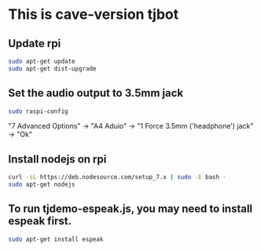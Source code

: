 # This is cave-version tjbot


## Update rpi

```sh
sudo apt-get update
sudo apt-get dist-upgrade
```

## Set the audio output to 3.5mm jack

```sh
sudo raspi-config
```
"7 Advanced Options" -> "A4 Aduio" -> "1 Force 3.5mm ('headphone') jack" -> "Ok"


## Install nodejs on rpi

```sh
curl -sL https://deb.nodesource.com/setup_7.x | sudo -E bash -
sudo apt-get nodejs
```

## To run tjdemo-espeak.js, you may need to install espeak first.

```sh
sudo apt-get install espeak
```



